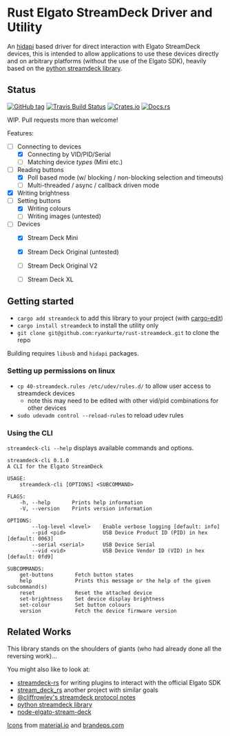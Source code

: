 # Rust Elgato StreamDeck Driver and Utility

An [hidapi](https://crates.io/crates/hidapi) based driver for direct interaction with Elgato StreamDeck devices, this is intended to allow applications to use these devices directly and on arbitrary platforms (without the use of the Elgato SDK), heavily based on the [python streamdeck library](https://github.com/abcminiuser/python-elgato-streamdeck).


## Status

[![GitHub tag](https://img.shields.io/github/tag/ryankurte/rust-streamdeck.svg)](https://github.com/ryankurte/rust-streamdeck)
[![Travis Build Status](https://travis-ci.org/ryankurte/rust-streamdeck.svg?branch=master)](https://travis-ci.org/ryankurte/rust-streamdeck)
[![Crates.io](https://img.shields.io/crates/v/streamdeck.svg)](https://crates.io/crates/streamdeck)
[![Docs.rs](https://docs.rs/streamdeck/badge.svg)](https://docs.rs/streamdeck)

WIP. Pull requests more than welcome!

Features:

- [ ] Connecting to devices
  - [x] Connecting by VID/PID/Serial
  - [ ] Matching device _types_ (Mini etc.)
- [ ] Reading buttons
  - [x] Poll based mode (w/ blocking / non-blocking selection and timeouts)
  - [ ] Multi-threaded / async / callback driven mode
- [x] Writing brightness
- [ ] Setting buttons
  - [x] Writing colours
  - [ ] Writing images (untested)
- [ ] Devices
  - [x] Stream Deck Mini
  - [x] Stream Deck Original (untested)
  - [ ] Stream Deck Original V2
  - [ ] Stream Deck XL


## Getting started

- `cargo add streamdeck` to add this library to your project (with [cargo-edit](https://github.com/killercup/cargo-edit))
- `cargo install streamdeck` to install the utility only
- `git clone git@github.com:ryankurte/rust-streamdeck.git` to clone the repo

Building requires `libusb` and `hidapi` packages.

### Setting up permissions on linux

- `cp 40-streamdeck.rules /etc/udev/rules.d/` to allow user access to streamdeck devices
  - note this may need to be edited with other vid/pid combinations for other devices
- `sudo udevadm control --reload-rules` to reload udev rules

### Using the CLI

`streamdeck-cli --help` displays available commands and options.

```
streamdeck-cli 0.1.0
A CLI for the Elgato StreamDeck

USAGE:
    streamdeck-cli [OPTIONS] <SUBCOMMAND>

FLAGS:
    -h, --help       Prints help information
    -V, --version    Prints version information

OPTIONS:
        --log-level <level>    Enable verbose logging [default: info]
        --pid <pid>            USB Device Product ID (PID) in hex [default: 0063]
        --serial <serial>      USB Device Serial
        --vid <vid>            USB Device Vendor ID (VID) in hex [default: 0fd9]

SUBCOMMANDS:
    get-buttons       Fetch button states
    help              Prints this message or the help of the given subcommand(s)
    reset             Reset the attached device
    set-brightness    Set device display brightness
    set-colour        Set button colours
    version           Fetch the device firmware version
```

## Related Works

This library stands on the shoulders of giants (who had already done all the reversing work)...

You might also like to look at:

- [streamdeck-rs](https://crates.io/crates/streamdeck-rs) for writing plugins to interact with the official Elgato SDK
- [stream_deck_rs](https://crates.io/crates/stream_deck_rs) another project with similar goals
- [@cliffrowley's streamdeck protocol notes](https://gist.github.com/cliffrowley/d18a9c4569537b195f2b1eb6c68469e0)
- [python streamdeck library](https://github.com/abcminiuser/python-elgato-streamdeck)
- [node-elgato-stream-deck](https://github.com/Lange/node-elgato-stream-deck/blob/master/NOTES.md)

[Icons](icons/) from [material.io](https://material.io) and [brandeps.com](https://www.brandeps.com)
